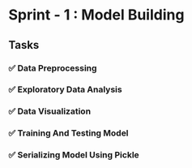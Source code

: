 # Sprint - 1 : Model Building

## Tasks 

### ✅ Data Preprocessing
### ✅ Exploratory Data Analysis
### ✅ Data Visualization
### ✅ Training And Testing Model
### ✅ Serializing Model Using Pickle
